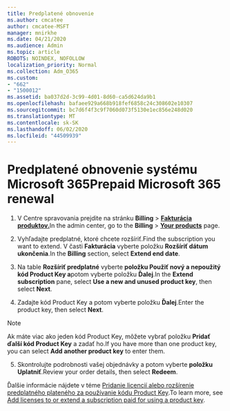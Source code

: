 ```yaml
---
title: Predplatené obnovenie
ms.author: cmcatee
author: cmcatee-MSFT
manager: mnirkhe
ms.date: 04/21/2020
ms.audience: Admin
ms.topic: article
ROBOTS: NOINDEX, NOFOLLOW
localization_priority: Normal
ms.collection: Adm_O365
ms.custom:
- "662"
- "1500012"
ms.assetid: ba037d2d-3c99-4d01-8d60-ca5d624da9b1
ms.openlocfilehash: bafaee929a668b918fef6858c24c308602e10307
ms.sourcegitcommit: bc7d6f4f3c9f7060d073f5130e1ec856e248d020
ms.translationtype: MT
ms.contentlocale: sk-SK
ms.lasthandoff: 06/02/2020
ms.locfileid: "44509939"
---
```

# <a name="prepaid-microsoft-365-renewal"></a><span data-ttu-id="c78e1-102">Predplatené obnovenie systému Microsoft 365</span><span class="sxs-lookup"><span data-stu-id="c78e1-102">Prepaid Microsoft 365 renewal</span></span>

1. <span data-ttu-id="c78e1-103">V Centre spravovania prejdite na stránku **Billing** \> **[Fakturácia produktov.](https://go.microsoft.com/fwlink/p/?linkid=842054)**</span><span class="sxs-lookup"><span data-stu-id="c78e1-103">In the admin center, go to the **Billing** \> **[Your products](https://go.microsoft.com/fwlink/p/?linkid=842054)** page.</span></span>

2. <span data-ttu-id="c78e1-104">Vyhľadajte predplatné, ktoré chcete rozšíriť.</span><span class="sxs-lookup"><span data-stu-id="c78e1-104">Find the subscription you want to extend.</span></span> <span data-ttu-id="c78e1-105">V časti **Fakturácia** vyberte položku **Rozšíriť dátum ukončenia**.</span><span class="sxs-lookup"><span data-stu-id="c78e1-105">In the **Billing** section, select **Extend end date**.</span></span>

3. <span data-ttu-id="c78e1-106">Na table **Rozšíriť predplatné** vyberte **položku Použiť nový a nepoužitý kód Product Key a**potom vyberte položku **Ďalej**.</span><span class="sxs-lookup"><span data-stu-id="c78e1-106">In the **Extend subscription** pane, select **Use a new and unused product key**, then select **Next**.</span></span>

4. <span data-ttu-id="c78e1-107">Zadajte kód Product Key a potom vyberte položku **Ďalej**.</span><span class="sxs-lookup"><span data-stu-id="c78e1-107">Enter the product key, then select **Next**.</span></span>

> [!NOTE]
> <span data-ttu-id="c78e1-108">Ak máte viac ako jeden kód Product Key, môžete vybrať položku **Pridať ďalší kód Product Key** a zadať ho.</span><span class="sxs-lookup"><span data-stu-id="c78e1-108">If you have more than one product key, you can select **Add another product key** to enter them.</span></span>

5. <span data-ttu-id="c78e1-109">Skontrolujte podrobnosti vašej objednávky a potom vyberte **položku Uplatniť**.</span><span class="sxs-lookup"><span data-stu-id="c78e1-109">Review your order details, then select **Redeem**.</span></span>

<span data-ttu-id="c78e1-110">Ďalšie informácie nájdete v téme [Pridanie licencií alebo rozšírenie predplatného plateného za používanie kódu Product Key](https://docs.microsoft.com/microsoft-365/commerce/licenses/add-licenses-using-product-key).</span><span class="sxs-lookup"><span data-stu-id="c78e1-110">To learn more, see [Add licenses to or extend a subscription paid for using a product key](https://docs.microsoft.com/microsoft-365/commerce/licenses/add-licenses-using-product-key).</span></span>
